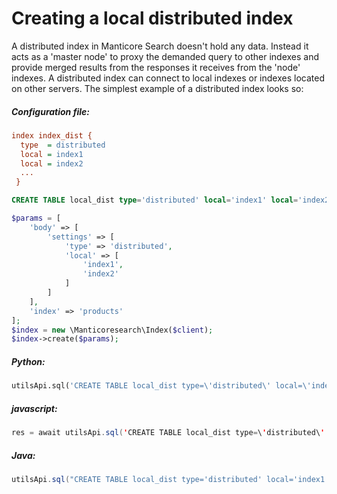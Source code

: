 # Creating a local distributed index

<!-- example local_dist -->

A distributed index in Manticore Search doesn't hold any data. Instead it acts as a 'master node' to proxy the demanded query to other indexes and provide merged results from the responses it receives from the 'node' indexes. A distributed index can connect to local indexes or indexes located on other servers. The simplest example of a distributed index looks so:


<!-- intro -->
##### Configuration file:

<!-- request Configuration file -->
```ini
index index_dist {
  type  = distributed
  local = index1
  local = index2
  ...
 }
```

<!-- request RT mode -->
```sql
CREATE TABLE local_dist type='distributed' local='index1' local='index2';
```


<!-- request PHP -->

```php
$params = [
    'body' => [
        'settings' => [
            'type' => 'distributed',
            'local' => [
                'index1',
                'index2'
            ]
        ]
    ],
    'index' => 'products'
];
$index = new \Manticoresearch\Index($client);
$index->create($params);
```
<!-- intro -->
##### Python:

<!-- request Python -->

```python
utilsApi.sql('CREATE TABLE local_dist type=\'distributed\' local=\'index1\' local=\'index2\'')
```
<!-- intro -->
##### javascript:

<!-- request javascript -->

```java
res = await utilsApi.sql('CREATE TABLE local_dist type=\'distributed\' local=\'index1\' local=\'index2\'');
```

<!-- intro -->
##### Java:
<!-- request Java -->
```java
utilsApi.sql("CREATE TABLE local_dist type='distributed' local='index1' local='index2'");
```

<!-- end -->